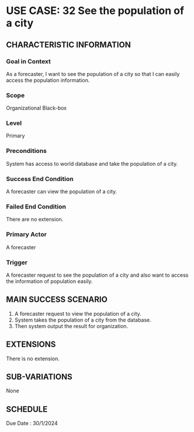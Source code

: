 # USE CASE: 32 See the population of a city
## CHARACTERISTIC INFORMATION

### Goal in Context

As a forecaster, I want to see the population of a city so that I can easily access the population information.

### Scope

Organizational Black-box

### Level

Primary

### Preconditions

System has access to world database and take the population of a city.

### Success End Condition

A forecaster can view the population of a city.

### Failed End Condition

There are no extension.

### Primary Actor

A forecaster

### Trigger

A forecaster request to see the population of a city and also want to access the information of population easily.

## MAIN SUCCESS SCENARIO

1.  A forecaster request to view the population of a city.
2.  System takes the population of a city from the database.
3.  Then system output the result for organization.

## EXTENSIONS

There is no extension.

## SUB-VARIATIONS

None

## SCHEDULE

Due Date : 30/1/2024
